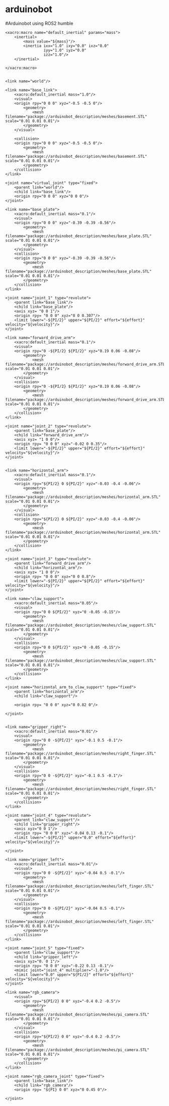 # arduinobot
#Arduinobot using ROS2 humble
<?xml version="1.0"?>
<robot xmlns:xacro="http://www.ros.org/wiki/xacro" name="arduinobot">
    <xacro:property name="PI" value="3.14159"/>
    <xacro:property name="effort" value="30.0"/>
    <xacro:property name="velocity" value="10.0"/>

    <xacro:macro name="default_inertial" params="mass">
        <inertial>
            <mass value="${mass}"/>
            <inertia ixx="1.0" ixy="0.0" ixz="0.0"
                     iyy="1.0" iyz="0.0"
                     izz="1.0"/>
        </inertial>

    </xacro:macro>


    <link name="world"/>

    <link name="base_link">
        <xacro:default_inertial mass="1.0"/>
        <visual>
        <origin rpy="0 0 0" xyz="-0.5 -0.5 0"/>
            <geometry>
                <mesh filename="package://arduinobot_description/meshes/basement.STL" scale="0.01 0.01 0.01"/>
            </geometry>
        </visual>

        <collision>
        <origin rpy="0 0 0" xyz="-0.5 -0.5 0"/>
            <geometry>
                <mesh filename="package://arduinobot_description/meshes/basement.STL" scale="0.01 0.01 0.01"/>
            </geometry>    
        </collision>
    </link>

    <joint name="virtual_joint" type="fixed">
        <parent link="world"/>
        <child link="base_link"/>
        <origin rpy="0 0 0" xyz="0 0 0"/>
    </joint>

    <link name="base_plate">
        <xacro:default_inertial mass="0.1"/>
        <visual>
        <origin rpy="0 0 0" xyz="-0.39 -0.39 -0.56"/>
            <geometry>
                <mesh filename="package://arduinobot_description/meshes/base_plate.STL" scale="0.01 0.01 0.01"/>
            </geometry>
        </visual>
        <collision>
        <origin rpy="0 0 0" xyz="-0.39 -0.39 -0.56"/>
            <geometry>
                <mesh filename="package://arduinobot_description/meshes/base_plate.STL" scale="0.01 0.01 0.01"/>
            </geometry>
        </collision>
    </link>

    <joint name="joint_1" type="revolute">
        <parent link="base_link"/>
        <child link="base_plate"/>
        <axis xyz= "0 0 1"/>
        <origin rpy= "0 0 0" xyz="0 0 0.307"/>
        <limit lower="-${PI/2}" upper="${PI/2}" effort="${effort}" velocity="${velocity}"/>
    </joint>

    <link name="forward_drive_arm">
        <xacro:default_inertial mass="0.1"/>
        <visual>
        <origin rpy="0 -${PI/2} ${PI/2}" xyz="0.19 0.06 -0.08"/>
            <geometry>
                <mesh filename="package://arduinobot_description/meshes/forward_drive_arm.STL" scale="0.01 0.01 0.01"/>
            </geometry>
        </visual>
        <collision>
        <origin rpy="0 -${PI/2} ${PI/2}" xyz="0.19 0.06 -0.08"/>
            <geometry>
                <mesh filename="package://arduinobot_description/meshes/forward_drive_arm.STL" scale="0.01 0.01 0.01"/>
            </geometry>
        </collision>
    </link>

    <joint name="joint_2" type="revolute">
        <parent link="base_plate"/>
        <child link="forward_drive_arm"/>
        <axis xyz= "1 0 0"/>
        <origin rpy= "0 0 0" xyz="-0.02 0 0.35"/>
        <limit lower="-${PI/2}" upper="${PI/2}" effort="${effort}" velocity="${velocity}"/>
    </joint>


    <link name="horizontal_arm">
        <xacro:default_inertial mass="0.1"/>
        <visual>
        <origin rpy="${PI/2} 0 ${PI/2}" xyz="-0.03 -0.4 -0.06"/>
            <geometry>
                <mesh filename="package://arduinobot_description/meshes/horizontal_arm.STL" scale="0.01 0.01 0.01"/>
            </geometry>
        </visual>
        <collision>
        <origin rpy="${PI/2} 0 ${PI/2}" xyz="-0.03 -0.4 -0.06"/>
            <geometry>
                <mesh filename="package://arduinobot_description/meshes/horizontal_arm.STL" scale="0.01 0.01 0.01"/>
            </geometry>
        </collision>
    </link>

    <joint name="joint_3" type="revolute">
        <parent link="forward_drive_arm"/>
        <child link="horizontal_arm"/>
        <axis xyz= "1 0 0"/>
        <origin rpy= "0 0 0" xyz="0 0 0.8"/>
        <limit lower="-${PI/2}" upper="${PI/2}" effort="${effort}" velocity="${velocity}"/>
    </joint>

    <link name="claw_support">
        <xacro:default_inertial mass="0.05"/>
        <visual>
        <origin rpy="0 0 ${PI/2}" xyz="0 -0.05 -0.15"/>
            <geometry>
                <mesh filename="package://arduinobot_description/meshes/claw_support.STL" scale="0.01 0.01 0.01"/>
            </geometry>
        </visual>
        <collision>
        <origin rpy="0 0 ${PI/2}" xyz="0 -0.05 -0.15"/>
            <geometry>
                <mesh filename="package://arduinobot_description/meshes/claw_support.STL" scale="0.01 0.01 0.01"/>
            </geometry>
        </collision>
    </link>

    <joint name="horizontal_arm_to_claw_support" type="fixed">
        <parent link="horizontal_arm"/>
        <child link="claw_support"/>
        
        <origin rpy= "0 0 0" xyz="0 0.82 0"/>
        
    </joint>


    <link name="gripper_right">
        <xacro:default_inertial mass="0.01"/>
        <visual>
        <origin rpy="0 0 -${PI/2}" xyz="-0.1 0.5 -0.1"/>
            <geometry>
                <mesh filename="package://arduinobot_description/meshes/right_finger.STL" scale="0.01 0.01 0.01"/>
            </geometry>
        </visual>
        <collision>
        <origin rpy="0 0 -${PI/2}" xyz="-0.1 0.5 -0.1"/>
            <geometry>
                <mesh filename="package://arduinobot_description/meshes/right_finger.STL" scale="0.01 0.01 0.01"/>
            </geometry>
        </collision>
    </link>

    <joint name="joint_4" type="revolute">
        <parent link="claw_support"/>
        <child link="gripper_right"/>
        <axis xyz="0 0 1"/>
        <origin rpy= "0 0 0" xyz="-0.04 0.13 -0.1"/>
        <limit lower="-${PI/2}" upper="0.0" effort="${effort}" velocity="${velocity}"/>
        
    </joint>

    <link name="gripper_left">
        <xacro:default_inertial mass="0.01"/>
        <visual>
        <origin rpy="0 0 -${PI/2}" xyz="-0.04 0.5 -0.1"/>
            <geometry>
                <mesh filename="package://arduinobot_description/meshes/left_finger.STL" scale="0.01 0.01 0.01"/>
            </geometry>
        </visual>
        <collision>
        <origin rpy="0 0 -${PI/2}" xyz="-0.04 0.5 -0.1"/>
            <geometry>
                <mesh filename="package://arduinobot_description/meshes/left_finger.STL" scale="0.01 0.01 0.01"/>
            </geometry>
        </collision>
    </link>

    <joint name="joint_5" type="fixed">
        <parent link="claw_support"/>
        <child link="gripper_left"/>
        <axis xyz="0. 0 1"/>
        <origin rpy= "0 0 0" xyz="-0.22 0.13 -0.1"/>
        <mimic joint="joint_4" multiplier="-1.0"/>
        <limit lower="0.0" upper="${PI/2}" effort="${effort}" velocity="${velocity}"/>
    </joint>

    <link name="rgb_camera">
        <visual>
        <origin rpy="${PI/2} 0 0" xyz="-0.4 0.2 -0.5"/>
            <geometry>
                <mesh filename="package://arduinobot_description/meshes/pi_camera.STL" scale="0.01 0.01 0.01"/>
            </geometry>
        </visual>
        <collision>
        <origin rpy="${PI/2} 0 0" xyz="-0.4 0.2 -0.5"/>
            <geometry>
                <mesh filename="package://arduinobot_description/meshes/pi_camera.STL" scale="0.01 0.01 0.01"/>
            </geometry>
        </collision>
    </link>

    <joint name="rgb_camera_joint" type="fixed">
        <parent link="base_link"/>
        <child link="rgb_camera"/>
        <origin rpy= "${PI} 0 0" xyz="0 0.45 0"/>

    </joint>
</robot>
